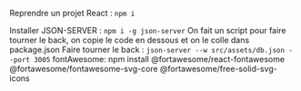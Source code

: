 Reprendre un projet React : `npm i`

Installer JSON-SERVER : `npm i -g json-server`
On fait un script pour faire tourner le back, on copie le code en dessous et on le colle dans package.json
Faire tourner le back : `json-server --w src/assets/db.json --port 3005`
fontAwesome: npm install @fortawesome/react-fontawesome @fortawesome/fontawesome-svg-core @fortawesome/free-solid-svg-icons
